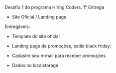 Desafio 1 do programa Hiring Coders.
1° Entrega 

- Site Oficial / Landing page  

Entregáveis: 

- Template do site oficial 

- Landing page de promoções, estilo black friday; 

- Cadastre seu e-mail para receber promoções 

- Dados no localstorage

